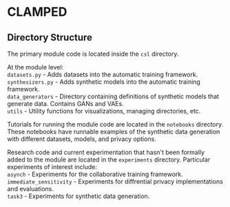 # CLAMPED

## Directory Structure

The primary module code is located inside the `csl` directory.  
  
At the module level:  
`datasets.py` - Adds datasets into the automatic training framework.   
`synthesizers.py` - Adds synthetic models into the automatic training framework.  
`data_generators` - Directory containing definitions of synthetic models that generate data. Contains GANs and VAEs.  
`utils` - Utility functions for visualizations, managing directories, etc.  

Tutorials for running the module code are located in the `notebooks` directory. These notebooks have runnable examples of the synthetic data generation with different datasets, models, and privacy options.  

Research code and current experimentation that hasn't been formally added to the module are located in the `experiments` directory. Particular experiments of interest include:  
`asynch` - Experiments for the collaborative training framework.  
`immediate_sensitivity` - Experiments for diffrential privacy implementations and evaluations.  
`task3` - Experiments for synthetic data generation.  
